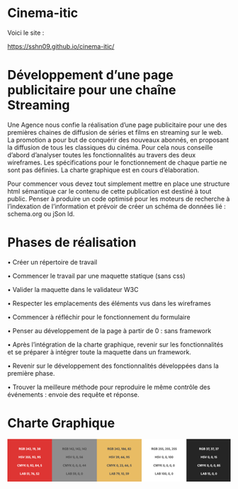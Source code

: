 # Cinema-itic

Voici le site : 

https://sshn09.github.io/cinema-itic/

# Développement d’une page publicitaire pour une chaîne Streaming

Une Agence nous confie la réalisation d’une page publicitaire pour une des premières chaines de diffusion de séries et films en streaming sur le web. La promotion a pour but de conquérir des nouveaux abonnés, en proposant la diffusion de tous les classiques du cinéma. Pour cela nous conseille d’abord d’analyser toutes les fonctionnalités au travers des deux wireframes. Les spécifications pour le fonctionnement de chaque partie ne sont pas définies. La charte graphique est en cours d’élaboration.

Pour commencer vous devez tout simplement mettre en place une structure html sémantique car le contenu de cette publication est destiné à tout public. Penser à produire un code optimisé pour les moteurs de recherche à l’indexation de l’information et prévoir de créer un schéma de données lié : schema.org ou jSon ld.

# Phases de réalisation

• Créer un répertoire de travail

• Commencer le travail par une maquette statique (sans css)

• Valider la maquette dans le validateur W3C

• Respecter les emplacements des éléments vus dans les wireframes

• Commencer à réfléchir pour le fonctionnement du formulaire

• Penser au développement de la page à partir de 0 : sans framework

• Après l’intégration de la charte graphique, revenir sur les fonctionnalités et se préparer à intégrer toute la maquette dans un framework.

• Revenir sur le développement des fonctionnalités développées dans la première phase.

• Trouver la meilleure méthode pour reproduire le même contrôle des événements : envoie des requête et réponse.

# Charte Graphique

<img src="./asset/Couleur.png" alt="couleur_charte">